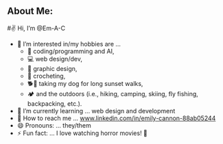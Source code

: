 ## About Me:
#✌ Hi, I’m @Em-A-C
- 👀 I’m interested in/my hobbies are ...
  - 🤖 coding/programming and AI,
  - 💻 web design/dev,
  - 🎨 graphic design,
  - 🧶 crocheting,
  - 🐕🌄 taking my dog for long sunset walks,
  -  🏕 and the outdoors (i.e., hiking, camping, skiing, fly fishing, backpacking, etc.). 
- 📖 I’m currently learning ... web design and development
- 💬 How to reach me ... www.linkedin.com/in/emily-cannon-88ab05244
- 😄 Pronouns: ... they/them
- ⚡ Fun fact: ... I love watching horror movies! 👻

<!---
Em-A-C/Em-A-C is a ✨ special ✨ repository because its `README.md` (this file) appears on your GitHub profile.
You can click the Preview link to take a look at your changes.
--->
